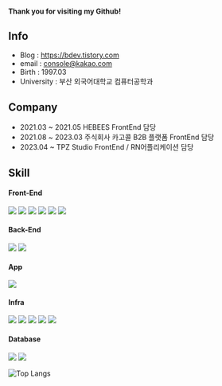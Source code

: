 #### Thank you for visiting my Github!




## Info

- Blog : https://bdev.tistory.com
- email : console@kakao.com
- Birth : 1997.03
- University : 부산 외국어대학교 컴퓨터공학과 

## Company

- 2021.03 ~ 2021.05 HEBEES FrontEnd 담당
- 2021.08 ~ 2023.03 주식회사 카고콜 B2B 플랫폼 FrontEnd 담당
- 2023.04 ~         TPZ Studio FrontEnd / RN어플리케이션 담당

## Skill

#### Front-End

<img src="https://img.shields.io/badge/javascript-F7DF1E?style=for-the-badge&logo=JavaScript&logoColor=white"> <img src="https://img.shields.io/badge/typescript-3178C6?style=for-the-badge&logo=TypeScript&logoColor=white"> <img src="https://img.shields.io/badge/react-61DAFB?style=for-the-badge&logo=react&logoColor=black">
 <img src="https://img.shields.io/badge/html5-E34F26?style=for-the-badge&logo=html5&logoColor=white"> <img src="https://img.shields.io/badge/css-1572B6?style=for-the-badge&logo=css3&logoColor=white">
 <img src="https://img.shields.io/badge/jquery-0769AD?style=for-the-badge&logo=jquery&logoColor=white">
 
#### Back-End

<img src="https://img.shields.io/badge/node.js-339933?style=for-the-badge&logo=Node.js&logoColor=white"> <img src="https://img.shields.io/badge/express-000000?style=for-the-badge&logo=express&logoColor=white">
 
 #### App
 
 <img src="https://img.shields.io/badge/ReactNative-61DAFB?style=for-the-badge&logo=react&logoColor=black">
 
#### Infra

<img src="https://img.shields.io/badge/Ubuntu-E95420?style=for-the-badge&logo=ubuntu&logoColor=white"> <img src="https://img.shields.io/badge/Amazon S3-569A31?style=for-the-badge&logo=Amazon S3&logoColor=white"> <img src="https://img.shields.io/badge/AWS Lambda-FF9900?style=for-the-badge&logo=AWS Lambda&logoColor=white"> <img src="https://img.shields.io/badge/Amazon EC2-FF9900?style=for-the-badge&logo=Amazon EC2&logoColor=white"> <img src="https://img.shields.io/badge/Amazon API Gateway-FF4F8B?style=for-the-badge&logo=Amazon API Gateway&logoColor=white">

#### Database

<img src="https://img.shields.io/badge/MySQL-4479A1?style=for-the-badge&logo=MySQL&logoColor=white"> <img src="https://img.shields.io/badge/Maria DB-003545?style=for-the-badge&logo=MariaDB&logoColor=white">


![Top Langs](https://github-readme-stats.vercel.app/api/top-langs/?username=consolekakao&layout=compact)






